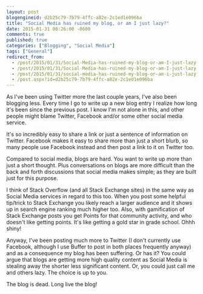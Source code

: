 ```yaml
---
layout: post
blogengineid: d2b25c79-7b79-4ffc-a82e-2c1ed1e096ba
title: "Social Media has ruined my blog, or am I just lazy?"
date: 2015-01-31 08:26:00 -0600
comments: true
published: true
categories: ["Blogging", "Social Media"]
tags: ["General"]
redirect_from: 
  - /post/2015/01/31/Social-Media-has-ruined-my-blog-or-am-I-just-lazy.aspx
  - /post/2015/01/31/Social-Media-has-ruined-my-blog-or-am-I-just-lazy
  - /post/2015/01/31/social-media-has-ruined-my-blog-or-am-i-just-lazy
  - /post.aspx?id=d2b25c79-7b79-4ffc-a82e-2c1ed1e096ba
---
```

<!-- more -->

As I've been using Twitter more the last couple years, I've also been blogging less. Every time I go to write up a new blog entry I realize how long it's been since the previous post. I know I'm not alone in this, and other people might blame Twitter, Facebook and/or some other social media service.

It's so incredibly easy to share a link or just a sentence of information on Twitter. Facebook makes it easy to share more than just a short blurb, so many people use Facebook instead and then post a link to it on Twitter too.

Compared to social media, blogs are hard. You want to write up more than just a short thought. Plus conversations on blogs are more difficult than the back and forth discussions that social media makes simple; as they are built just for this purpose.

I think of Stack Overflow (and all Stack Exchange sites) in the same way as Social Media services in regard to this too. When you post some helpful tip/trick to Stack Exchange you likely reach a larger audience and it shows up in search engine ranking much higher too. Also, with gamification of Stack Exchange posts you get Points for that community activity, and who doesn't like getting points. It's like getting a gold star in grade school. Ohhh shiny!

Anyway, I've been posting much more to Twitter (I don't currently use Facebook, although I use Buffer to post in both places frequently anyway) and as a consequence my blog has been suffering. Or has it? You could argue that blogs are getting more high quality content as Social Media is stealing away the shorter less significant content. Or, you could just call me and others lazy. The choice is up to you.

The blog is dead. Long live the blog!
